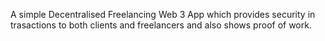 A simple Decentralised Freelancing Web 3 App which provides security in trasactions to both clients and freelancers and also shows proof of work.
